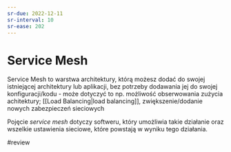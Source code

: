 ```yaml
---
sr-due: 2022-12-11
sr-interval: 10
sr-ease: 202
---
```


# Service Mesh

Service Mesh to warstwa architektury, którą możesz dodać do swojej istniejącej architektury lub aplikacji, bez potrzeby dodawania jej do swojej konfiguracji/kodu - może dotyczyć to np. możliwość obserwowania zużycia achitektury; [[Load Balancing|load balancing]], zwiększenie/dodanie nowych zabezpieczeń sieciowych

Pojęcie *service mesh* dotyczy softweru, który umożliwia takie działanie oraz wszelkie ustawienia sieciowe, które powstają w wyniku tego działania.

#review